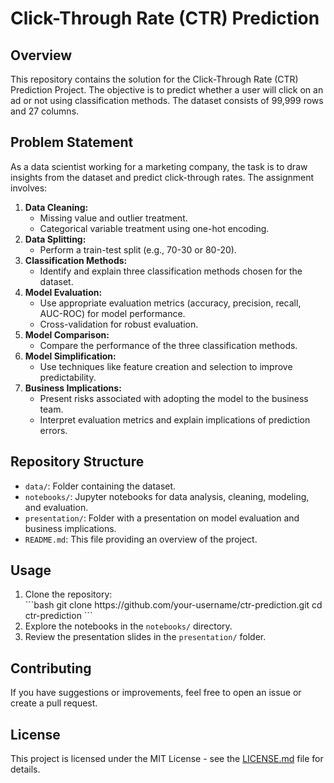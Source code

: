 <!DOCTYPE html>
<html>

<body>
    <h1>Click-Through Rate (CTR) Prediction</h1>
    <h2>Overview</h2>
    <p>This repository contains the solution for the Click-Through Rate (CTR) Prediction Project. The objective is to predict whether a user will click on an ad or not using classification methods. The dataset consists of 99,999 rows and 27 columns.</p>
    <h2>Problem Statement</h2>
    <p>As a data scientist working for a marketing company, the task is to draw insights from the dataset and predict click-through rates. The assignment involves:</p>
    <ol>
        <li><strong>Data Cleaning:</strong>
            <ul>
                <li>Missing value and outlier treatment.</li>
                <li>Categorical variable treatment using one-hot encoding.</li>
            </ul>
        </li>
        <li><strong>Data Splitting:</strong>
            <ul>
                <li>Perform a train-test split (e.g., 70-30 or 80-20).</li>
            </ul>
        </li>
        <li><strong>Classification Methods:</strong>
            <ul>
                <li>Identify and explain three classification methods chosen for the dataset.</li>
            </ul>
        </li>
        <li><strong>Model Evaluation:</strong>
            <ul>
                <li>Use appropriate evaluation metrics (accuracy, precision, recall, AUC-ROC) for model performance.</li>
                <li>Cross-validation for robust evaluation.</li>
            </ul>
        </li>
        <li><strong>Model Comparison:</strong>
            <ul>
                <li>Compare the performance of the three classification methods.</li>
            </ul>
        </li>
        <li><strong>Model Simplification:</strong>
            <ul>
                <li>Use techniques like feature creation and selection to improve predictability.</li>
            </ul>
        </li>
        <li><strong>Business Implications:</strong>
            <ul>
                <li>Present risks associated with adopting the model to the business team.</li>
                <li>Interpret evaluation metrics and explain implications of prediction errors.</li>
            </ul>
        </li>
    </ol>
    <h2>Repository Structure</h2>
    <ul>
        <li><code>data/</code>: Folder containing the dataset.</li>
        <li><code>notebooks/</code>: Jupyter notebooks for data analysis, cleaning, modeling, and evaluation.</li>
        <li><code>presentation/</code>: Folder with a presentation on model evaluation and business implications.</li>
        <li><code>README.md</code>: This file providing an overview of the project.</li>
    </ul>
    <h2>Usage</h2>
    <ol>
        <li>Clone the repository:</li>
        ```bash
        git clone https://github.com/your-username/ctr-prediction.git
        cd ctr-prediction
        ```
        <li>Explore the notebooks in the <code>notebooks/</code> directory.</li>
        <li>Review the presentation slides in the <code>presentation/</code> folder.</li>
    </ol>
    <h2>Contributing</h2>
    <p>If you have suggestions or improvements, feel free to open an issue or create a pull request.</p>
    <h2>License</h2>
    <p>This project is licensed under the MIT License - see the <a href="LICENSE.md">LICENSE.md</a> file for details.</p>

</body>

</html>
